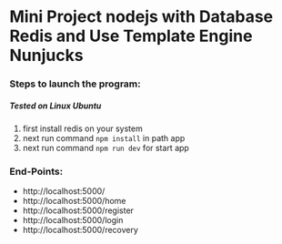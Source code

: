 # Mini Project nodejs with Database Redis and Use Template Engine Nunjucks

### Steps to launch the program:

##### Tested on Linux Ubuntu

1. first install redis on your system
2. next run command `npm install` in path app
3. next run command `npm run dev` for start app

### End-Points:

- http://localhost:5000/
- http://localhost:5000/home
- http://localhost:5000/register
- http://localhost:5000/login
- http://localhost:5000/recovery
